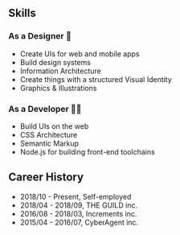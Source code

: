 ## Skills

### As a Designer 🎨

- Create UIs for web and mobile apps
- Build design systems
- Information Architecture
- Create things with a structured Visual Identity
- Graphics & Illustrations

### As a Developer 👨‍💻

- Build UIs on the web
- CSS Architecture
- Semantic Markup
- Node.js for building front-end toolchains

## Career History

- 2018/10 - Present, Self-employed
- 2018/04 - 2018/09, THE GUILD inc.
- 2016/08 - 2018/03, Increments inc.
- 2015/04 - 2016/07, CyberAgent inc.
